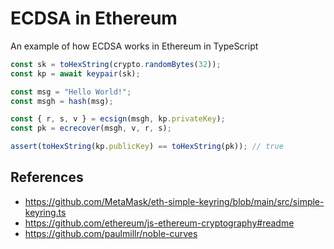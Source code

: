 # ECDSA in Ethereum

An example of how ECDSA works in Ethereum in TypeScript

```ts
const sk = toHexString(crypto.randomBytes(32));
const kp = await keypair(sk);

const msg = "Hello World!";
const msgh = hash(msg);

const { r, s, v } = ecsign(msgh, kp.privateKey);
const pk = ecrecover(msgh, v, r, s);

assert(toHexString(kp.publicKey) == toHexString(pk)); // true
```

## References

- https://github.com/MetaMask/eth-simple-keyring/blob/main/src/simple-keyring.ts
- https://github.com/ethereum/js-ethereum-cryptography#readme
- https://github.com/paulmillr/noble-curves